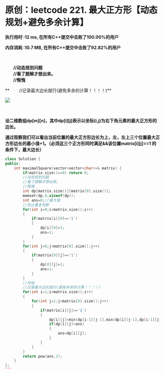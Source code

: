 # 原创：leetcode 221. 最大正方形【动态规划+避免多余计算】

**执行用时 :12 ms, 在所有C++提交中击败了100.00%的用户**

**内存消耗 :10.7 MB, 在所有C++提交中击败了92.82%的用户**

 

> 
<p><strong>        //动态规划问题<br/>
        //看了题解才想出来。<br/>
        //惭愧</strong></p>
**        //记录最大边长就行(避免多余的计算！！！！)**

![](https://img-blog.csdnimg.cn/20190615224815269.png?x-oss-process=image/watermark,type_ZmFuZ3poZW5naGVpdGk,shadow_10,text_aHR0cHM6Ly9jaGVuemh1by5ibG9nLmNzZG4ubmV0,size_16,color_FFFFFF,t_70)
 

 

**设二维数组dp[m][n]，其中dp[i][j]表示以坐标(i,j)为右下角元素的最大正方形的边长。**

**通过观察我们可以看出当前位置的最大正方形边长为上，左，左上三个位置最大正方形边长的最小值+1。（必须这三个正方形同时满足&amp;&amp;该位置matrix[i][j]==1 的条件下，最大边长）**

```c++
class Solution {
public:
    int maximalSquare(vector<vector<char>>& matrix) {
        if(matrix.size()==0) return 0;
        //动态规划问题
        //看了题解才想出来。
        //惭愧
        int dp[matrix.size()][matrix[0].size()];
        memset(dp,0,sizeof(dp));
        int ans=0;//最大值
        //防止重复判断
        for(int i=0;i<matrix.size();i++)
        {
            if(matrix[i][0]=='1') 
            {
                dp[i][0]=1;
                ans=1;
            }
        }
        for(int j=0;j<matrix[0].size();j++)
        {
            if(matrix[0][j]=='1') 
            {
                dp[0][j]=1;  
                ans=1;
            }
        }
        //开始
        //记录最大边长就行(避免多余的计算！！！！)
        for(int i=1;i<matrix.size();i++)
        {
            for(int j=1;j<matrix[0].size();j++)
            {
                if(matrix[i][j]=='1')
                {
                    dp[i][j]=min(dp[i-1][j-1],min(dp[i][j-1],dp[i-1][j]))+1; 
                    if(dp[i][j]>ans)
                    {
                        ans=dp[i][j];
                    }
                }
            }
        }
        return pow(ans,2);
    }
};
``` 
